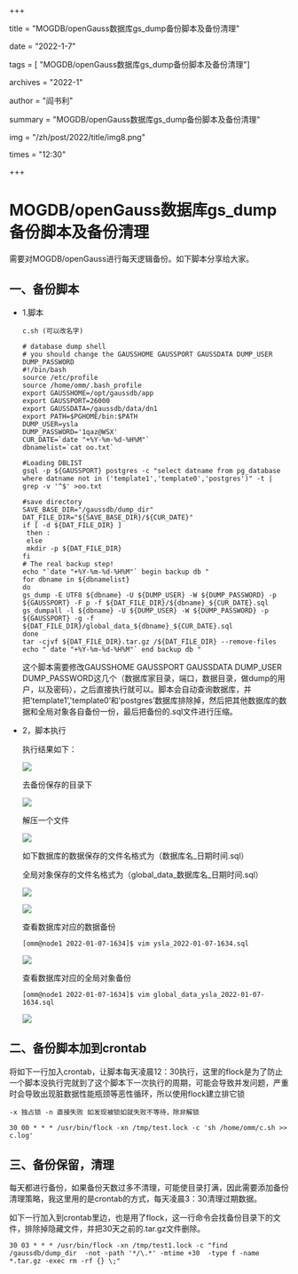 +++

title =  "MOGDB/openGauss数据库gs\_dump备份脚本及备份清理" 

date = "2022-1-7" 

tags = [ "MOGDB/openGauss数据库gs\_dump备份脚本及备份清理"] 

archives = "2022-1" 

author = "阎书利" 

summary = "MOGDB/openGauss数据库gs\_dump备份脚本及备份清理"

img = "/zh/post/2022/title/img8.png" 

times = "12:30"

+++

# MOGDB/openGauss数据库gs\_dump备份脚本及备份清理<a name="ZH-CN_TOPIC_0000001244017055"></a>

需要对MOGDB/openGauss进行每天逻辑备份。如下脚本分享给大家。

## 一、备份脚本<a name="section426911175616"></a>

-   1.脚本

    ```
    c.sh (可以改名字)
    
    # database dump shell
    # you should change the GAUSSHOME GAUSSPORT GAUSSDATA DUMP_USER DUMP_PASSWORD
    #!/bin/bash
    source /etc/profile
    source /home/omm/.bash_profile
    export GAUSSHOME=/opt/gaussdb/app
    export GAUSSPORT=26000
    export GAUSSDATA=/gaussdb/data/dn1
    export PATH=$PGHOME/bin:$PATH
    DUMP_USER=ysla
    DUMP_PASSWORD='1qaz@WSX'
    CUR_DATE=`date "+%Y-%m-%d-%H%M"`
    dbnamelist=`cat oo.txt`
    
    #Loading DBLIST
    gsql -p ${GAUSSPORT} postgres -c "select datname from pg_database where datname not in ('template1','template0','postgres')" -t | grep -v '^$' >oo.txt
    
    #save directory
    SAVE_BASE_DIR="/gaussdb/dump_dir"
    DAT_FILE_DIR="${SAVE_BASE_DIR}/${CUR_DATE}"
    if [ -d ${DAT_FILE_DIR} ]
     then :
     else
     mkdir -p ${DAT_FILE_DIR}
    fi
    # The real backup step!
    echo "`date "+%Y-%m-%d-%H%M"` begin backup db "
    for dbname in ${dbnamelist}
    do
    gs_dump -E UTF8 ${dbname} -U ${DUMP_USER} -W ${DUMP_PASSWORD} -p ${GAUSSPORT} -F p -f ${DAT_FILE_DIR}/${dbname}_${CUR_DATE}.sql
    gs_dumpall -l ${dbname} -U ${DUMP_USER} -W ${DUMP_PASSWORD} -p ${GAUSSPORT} -g -f ${DAT_FILE_DIR}/global_data_${dbname}_${CUR_DATE}.sql
    done
    tar -cjvf ${DAT_FILE_DIR}.tar.gz /${DAT_FILE_DIR} --remove-files
    echo "`date "+%Y-%m-%d-%H%M"` end backup db "
    ```

    这个脚本需要修改GAUSSHOME GAUSSPORT GAUSSDATA DUMP\_USER DUMP\_PASSWORD这几个（数据库家目录，端口，数据目录，做dump的用户，以及密码），之后直接执行就可以。脚本会自动查询数据库，并把’template1’,'template0’和’postgres’数据库排除掉，然后把其他数据库的数据和全局对象各自备份一份，最后把备份的.sql文件进行压缩。

-   2，脚本执行

    执行结果如下：

    ![](figures/20220107-39368262-8b82-4c5d-973d-c268dab99042.png)

    去备份保存的目录下

    ![](figures/20220107-154aa7ec-6a24-41aa-8fe4-0eee137d0982.png)

    解压一个文件

    ![](figures/20220107-2073c9b3-0749-4d3d-a577-cf9467225d37.png)

    如下数据库的数据保存的文件名格式为（数据库名\_日期时间.sql）

    全局对象保存的文件名格式为（global\_data\_数据库名\_日期时间.sql）

    ![](figures/20220107-6c96183e-8ed2-4eac-840d-6de2b6c9e746.png)

    ![](figures/20220107-62164f26-2335-4465-ad23-47148ecae8a1.png)

    查看数据库对应的数据备份

    ```
    [omm@node1 2022-01-07-1634]$ vim ysla_2022-01-07-1634.sql
    ```

    ![](figures/20220107-ee45e332-8e56-4b07-a765-b1e5ce6df6b9.png)

    查看数据库对应的全局对象备份

    ```
    [omm@node1 2022-01-07-1634]$ vim global_data_ysla_2022-01-07-1634.sql
    ```

    ![](figures/20220107-7b9036fd-66fb-44ff-9ad6-61a878d5940b.png)


## 二、备份脚本加到crontab<a name="section94362416578"></a>

将如下一行加入crontab，让脚本每天凌晨12：30执行，这里的flock是为了防止一个脚本没执行完就到了这个脚本下一次执行的周期，可能会导致并发问题，严重时会导致出现脏数据性能瓶颈等恶性循环，所以使用flock建立排它锁

```
-x 独占锁 -n 直接失败 如发现被锁如就失败不等待，除非解锁
```

```
30 00 * * * /usr/bin/flock -xn /tmp/test.lock -c 'sh /home/omm/c.sh >> c.log'
```

## 三、备份保留，清理<a name="section17174101417017"></a>

每天都进行备份，如果备份天数过多不清理，可能使目录打满，因此需要添加备份清理策略，我这里用的是crontab的方式，每天凌晨3：30清理过期数据。

如下一行加入到crontab里边，也是用了flock，这一行命令会找备份目录下的文件，排除掉隐藏文件，并把30天之前的.tar.gz文件删除。

```
30 03 * * * /usr/bin/flock -xn /tmp/test1.lock -c "find /gaussdb/dump_dir  -not -path '*/\.*' -mtime +30  -type f -name *.tar.gz -exec rm -rf {} \;"
```

